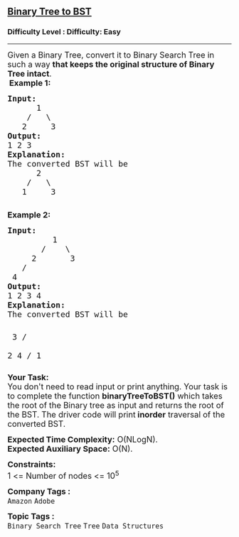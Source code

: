 <h2><a href="https://www.geeksforgeeks.org/problems/binary-tree-to-bst/1">Binary Tree to BST</a></h2><h3>Difficulty Level : Difficulty: Easy</h3><hr><div class="problems_problem_content__Xm_eO"><p><span style="font-size: 18px;">Given a Binary Tree, convert it to Binary Search Tree in such a way <strong>that keeps the original structure of Binary Tree intact</strong>.</span><br>&nbsp;<span style="font-size: 18px;"><strong>Example 1:</strong></span></p>
<pre><span style="font-size: 18px;"><strong>Input:
&nbsp;     </strong>1
&nbsp;   /   \
<strong>   </strong>2     3<strong>
Output: <br></strong>1 2 3<br><strong>Explanation:</strong><br>The converted BST will be <br>      2<br>    /   \<br>   1     3</span></pre>
<p><br><span style="font-size: 18px;"><strong>Example 2:</strong></span></p>
<pre><span style="font-size: 18px;"><strong>Input:
</strong>    </span>   <span style="font-size: 18px;">   1
       /    \
     2       3
   /        
 4       </span><span style="font-size: 18px;"><strong>
Output: <br></strong>1 2 3 4<strong>
Explanation:
</strong>The converted BST will be</span>

<span style="font-size: 18px;">        3
      /   \
    2     4
  /
 1</span>
</pre>
<p><span style="font-size: 18px;"><strong>Your Task:</strong><br>You don't need to read input or print anything. Your task is to complete the function <strong>binaryTreeToBST()</strong>&nbsp;which takes the root of the Binary tree as input and returns the root of the BST. The driver code will print<strong> inorder</strong> traversal of the converted BST.</span></p>
<p><span style="font-size: 18px;"><strong>Expected Time Complexity:</strong>&nbsp;O(NLogN).<br><strong>Expected Auxiliary Space:</strong>&nbsp;O(N).</span></p>
<p><span style="font-size: 18px;"><strong>Constraints:</strong><br>1 &lt;= Number of nodes &lt;= 10<sup>5</sup></span></p></div><p><span style=font-size:18px><strong>Company Tags : </strong><br><code>Amazon</code>&nbsp;<code>Adobe</code>&nbsp;<br><p><span style=font-size:18px><strong>Topic Tags : </strong><br><code>Binary Search Tree</code>&nbsp;<code>Tree</code>&nbsp;<code>Data Structures</code>&nbsp;